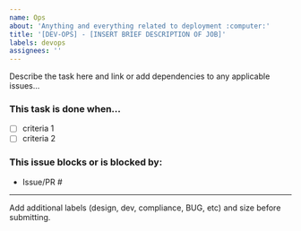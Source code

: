 ```yaml
---
name: Ops
about: 'Anything and everything related to deployment :computer:'
title: '[DEV-OPS] - [INSERT BRIEF DESCRIPTION OF JOB]'
labels: devops
assignees: ''
---
```


Describe the task here and link or add dependencies to any applicable issues...

### This task is done when...

- [ ] criteria 1
- [ ] criteria 2

### This issue blocks or is blocked by:

- Issue/PR #

---

Add additional labels (design, dev, compliance, BUG, etc) and size before
submitting.
